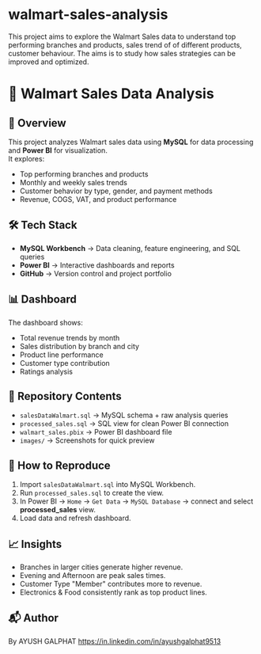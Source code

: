 # walmart-sales-analysis
This project aims to explore the Walmart Sales data to understand top performing branches and products, sales trend of of different products, customer behaviour. The aims is to study how sales strategies can be improved and optimized. 

# 🛒 Walmart Sales Data Analysis

## 📌 Overview
This project analyzes Walmart sales data using **MySQL** for data processing and **Power BI** for visualization.  
It explores:
- Top performing branches and products
- Monthly and weekly sales trends
- Customer behavior by type, gender, and payment methods
- Revenue, COGS, VAT, and product performance

## 🛠️ Tech Stack
- **MySQL Workbench** → Data cleaning, feature engineering, and SQL queries  
- **Power BI** → Interactive dashboards and reports  
- **GitHub** → Version control and project portfolio  

## 📊 Dashboard

The dashboard shows:
- Total revenue trends by month  
- Sales distribution by branch and city  
- Product line performance  
- Customer type contribution  
- Ratings analysis  

## 📂 Repository Contents
- `salesDataWalmart.sql` → MySQL schema + raw analysis queries  
- `processed_sales.sql` → SQL view for clean Power BI connection  
- `walmart_sales.pbix` → Power BI dashboard file  
- `images/` → Screenshots for quick preview  

## 🚀 How to Reproduce
1. Import `salesDataWalmart.sql` into MySQL Workbench.  
2. Run `processed_sales.sql` to create the view.  
3. In Power BI → `Home` → `Get Data` → `MySQL Database` → connect and select **processed_sales** view.  
4. Load data and refresh dashboard.  

## 📈 Insights
- Branches in larger cities generate higher revenue.  
- Evening and Afternoon are peak sales times.  
- Customer Type "Member" contributes more to revenue.  
- Electronics & Food consistently rank as top product lines.  

## 📬 Author
By AYUSH GALPHAT
  https://in.linkedin.com/in/ayushgalphat9513
  
